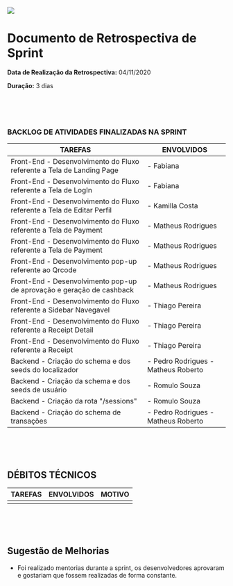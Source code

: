 [![](https://github.com/Vamos-Parcelar-Lift-Learning/Documentos/blob/main/Imagens/cabecalho_relatorios.png)](https://github.com/Vamos-Parcelar-Lift-Learning/Documentos/blob/main/Imagens/cabecalho_relatorios.png)

# Documento de Retrospectiva de Sprint

**Data de Realização da Retrospectiva:** 04/11/2020

**Duração:** 3 dias

<br/>
<br/>
<br/>

### BACKLOG DE ATIVIDADES FINALIZADAS NA SPRINT

| TAREFAS                                                                | ENVOLVIDOS                          |
| ---------------------------------------------------------------------- | ----------------------------------- |
| Front-End - Desenvolvimento do Fluxo referente a Tela de Landing Page  | - Fabiana                           |
| Front-End - Desenvolvimento do Fluxo referente a Tela de LogIn         | - Fabiana                           |
| Front-End - Desenvolvimento do Fluxo referente a Tela de Editar Perfil | - Kamilla Costa                     |
| Front-End - Desenvolvimento do Fluxo referente a Tela de Payment       | - Matheus Rodrigues                 |
| Front-End - Desenvolvimento do Fluxo referente a Tela de Payment       | - Matheus Rodrigues                 |
| Front-End - Desenvolvimento pop-up referente ao Qrcode                 | - Matheus Rodrigues                 |
| Front-End - Desenvolvimento pop-up de aprovação e geração de cashback  | - Matheus Rodrigues                 |
| Front-End - Desenvolvimento do Fluxo referente a Sidebar Navegavel     | - Thiago Pereira                    |
| Front-End - Desenvolvimento do Fluxo referente a Receipt Detail        | - Thiago Pereira                    |
| Front-End - Desenvolvimento do Fluxo referente a Receipt               | - Thiago Pereira                    |
| Backend - Criação do schema e dos seeds do localizador                 | - Pedro Rodrigues - Matheus Roberto |
| Backend - Criação da schema e dos seeds de usuário                     | - Romulo Souza                      |
| Backend - Criação da rota "/sessions"                                  | - Romulo Souza                      |
| Backend - Criação do schema de transações                              | - Pedro Rodrigues - Matheus Roberto |

<br/>
<br/>
<br/>

## DÉBITOS TÉCNICOS

| TAREFAS | ENVOLVIDOS | MOTIVO |
| ------- | ---------- | ------ |
|         |            |        |

<br/>
<br/>
<br/>

## Sugestão de Melhorias

- Foi realizado mentorias durante a sprint, os desenvolvedores aprovaram e gostariam que fossem realizadas de forma constante.
